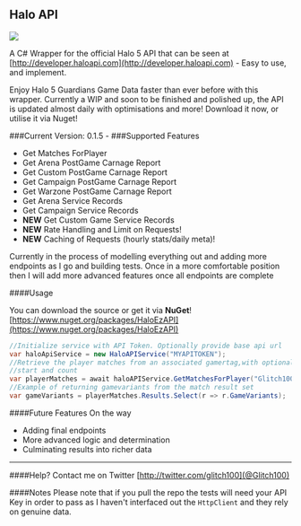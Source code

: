 Halo API
---------------
<img src="http://i.imgur.com/EP1ilsq.png?1" />

A C# Wrapper for the official Halo 5 API that can be seen at [http://developer.haloapi.com](http://developer.haloapi.com) - Easy to use, and implement. 

Enjoy Halo 5 Guardians Game Data faster than ever before with this wrapper. Currently a WIP and soon to be finished and polished up, the API is updated almost daily with optimisations and more! Download it now, or utilise it via Nuget!

###Current Version: 0.1.5 - 
###Supported Features
- Get Matches ForPlayer
- Get Arena PostGame Carnage Report
- Get Custom PostGame Carnage Report
- Get Campaign PostGame Carnage Report
- Get Warzone PostGame Carnage Report
- Get Arena Service Records
- Get Campaign Service Records
- **NEW** Get Custom Game Service Records
- **NEW** Rate Handling and Limit on Requests!
- **NEW** Caching of Requests (hourly stats/daily meta)!

Currently in the process of modelling everything out and adding more endpoints as I go and building tests. Once in a more comfortable position then I will add more advanced features once all endpoints are complete

####Usage

You can download the source or get it via **NuGet**!
[https://www.nuget.org/packages/HaloEzAPI](https://www.nuget.org/packages/HaloEzAPI)

```C#
//Initialize service with API Token. Optionally provide base api url
var haloApiService = new HaloAPIService("MYAPITOKEN");
//Retrieve the player matches from an associated gamertag,with optional gamemode, 
//start and count
var playerMatches = await haloAPIService.GetMatchesForPlayer("Glitch100", GameMode.Arena);
//Example of returning gamevariants from the match result set 
var gameVariants = playerMatches.Results.Select(r => r.GameVariants);
```

####Future Features On the way
- Adding final endpoints
- More advanced logic and determination
- Culminating results into richer data

----------


####Help? 
Contact me on Twitter [http://twitter.com/glitch100](@Glitch100)

####Notes
Please note that if you pull the repo the tests will need your API Key in order to pass as I haven't interfaced out the `HttpClient` and they rely on genuine data.
